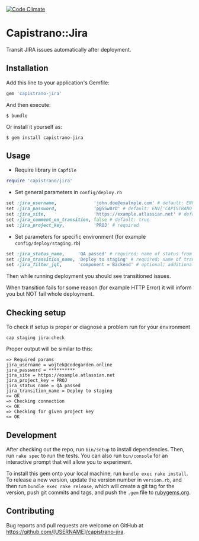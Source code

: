 [![Code Climate](https://codeclimate.com/github/wojw5/capistrano-jira/badges/gpa.svg)](https://codeclimate.com/github/wojw5/capistrano-jira)
# Capistrano::Jira

Transit JIRA issues automatically after deployment.

## Installation

Add this line to your application's Gemfile:

```ruby
gem 'capistrano-jira'
```

And then execute:

    $ bundle

Or install it yourself as:

    $ gem install capistrano-jira

## Usage

- Require library in `Capfile`
```ruby
require 'capistrano/jira'
```

- Set general parameters in `config/deploy.rb`
```ruby
set :jira_username,              'john.doe@exalmple.com' # default: ENV['CAPISTRANO_JIRA_USERNAME']
set :jira_password,              'p@55w0rD' # default: ENV['CAPISTRANO_JIRA_PASSWORD']
set :jira_site,                  'https://example.atlassian.net' # default: ENV['CAPISTRANO_JIRA_SITE']
set :jira_comment_on_transition, false # default: true
set :jira_project_key,           'PROJ' # required
```

- Set parameters for specific environment (for example `config/deploy/staging.rb`)
```ruby
set :jira_status_name,     'QA passed' # required; name of status from which issues should be transited
set :jira_transition_name, 'Deploy to staging' # required; name of transition that should be executed
set :jira_filter_jql,      'component = Backend' # optional; additional JQL filter to scope issues
```

Then while running deployment you should see transitioned issues.

When transition fails for some reason (for example HTTP Error) it will inform you but NOT fail whole deployment.

## Checking setup

To check if setup is proper or diagnose a problem run for your environment
```
cap staging jira:check
```

Proper output will be similar to this:
```
=> Required params
jira_username = wojtek@codegarden.online
jira_password = **********
jira_site = https://example.atlassian.net
jira_project_key = PROJ
jira_status_name = QA passed
jira_transition_name = Deploy to staging
<= OK
=> Checking connection
<= OK
=> Checking for given project key
<= OK
```
## Development

After checking out the repo, run `bin/setup` to install dependencies. Then, run `rake spec` to run the tests. You can also run `bin/console` for an interactive prompt that will allow you to experiment.

To install this gem onto your local machine, run `bundle exec rake install`. To release a new version, update the version number in `version.rb`, and then run `bundle exec rake release`, which will create a git tag for the version, push git commits and tags, and push the `.gem` file to [rubygems.org](https://rubygems.org).

## Contributing

Bug reports and pull requests are welcome on GitHub at https://github.com/[USERNAME]/capistrano-jira.
